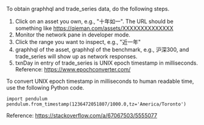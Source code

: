 To obtain graphhql and trade_series data, do the following steps.
1. Click on an asset you own, e.g., "十年如一". The URL should be something like https://qieman.com/assets/XXXXXXXXXXXXXX
2. Monitor the network pane in developer mode.
3. Click the range you want to inspect, e.g., "近一年"
4. graphhql of the asset, graphhql of the benchmark, e.g., 沪深300, and trade_series will show up as network responses.
5. txnDay in entry of trade_series is UNIX epoch timestamp in milliseconds. Reference: https://www.epochconverter.com/

To convert UNIX epoch timestamp in milliseconds to human readable time, use the following Python code.
```
import pendulum
pendulum.from_timestamp(1236472051807/1000.0,tz='America/Toronto')
```
Reference: https://stackoverflow.com/a/67067503/5555077
